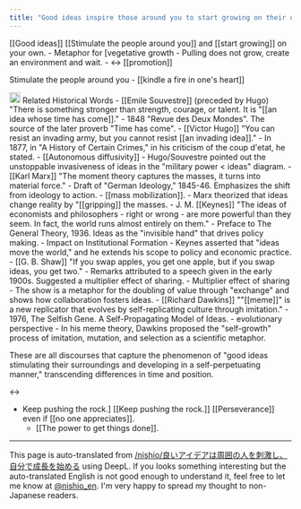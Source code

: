 ```yaml
---
title: "Good ideas inspire those around you to start growing on their own."
---
```


[[Good ideas]] [[Stimulate the people around you]] and [[start growing]] on your own.
    - Metaphor for [vegetative growth
    - Pulling does not grow, create an environment and wait.
        - ↔ [[promotion]]

Stimulate the people around you
    - [[kindle a fire in one's heart]]

<img src='https://scrapbox.io/api/pages/nishio-en/o3/icon' alt='o3.icon' height="19.5"/>
Related Historical Words
- [[Emile Souvestre]] (preceded by Hugo) "There is something stronger than strength, courage, or talent. It is "[[an idea whose time has come]]."
    - 1848 "Revue des Deux Mondes". The source of the later proverb "Time has come".
- [[Victor Hugo]] "You can resist an invading army, but you cannot resist [[an invading idea]]."
    - In 1877, in "A History of Certain Crimes," in his criticism of the coup d'etat, he stated.
    - [[Autonomous diffusivity]]
    - Hugo/Souvestre pointed out the unstoppable invasiveness of ideas in the "military power < ideas" diagram.
- [[Karl Marx]] "The moment theory captures the masses, it turns into material force."
    - Draft of "German Ideology," 1845-46. Emphasizes the shift from ideology to action.
    - [[mass mobilization]].
    - Marx theorized that ideas change reality by "[[gripping]] the masses.
- J. M. [[Keynes]] "The ideas of economists and philosophers - right or wrong - are more powerful than they seem. In fact, the world runs almost entirely on them."
    - Preface to The General Theory, 1936. Ideas as the "invisible hand" that drives policy making.
    - Impact on Institutional Formation
    - Keynes asserted that "ideas move the world," and he extends his scope to policy and economic practice.
- [[G. B. Shaw]] "If you swap apples, you get one apple, but if you swap ideas, you get two."
    - Remarks attributed to a speech given in the early 1900s. Suggested a multiplier effect of sharing.
    - Multiplier effect of sharing
    - The show is a metaphor for the doubling of value through "exchange" and shows how collaboration fosters ideas.
- [[Richard Dawkins]] ""[[meme]]" is a new replicator that evolves by self-replicating culture through imitation."
    - 1976, The Selfish Gene. A Self-Propagating Model of Ideas.
    - evolutionary perspective
    - In his meme theory, Dawkins proposed the "self-growth" process of imitation, mutation, and selection as a scientific metaphor.

These are all discourses that capture the phenomenon of "good ideas stimulating their surroundings and developing in a self-perpetuating manner," transcending differences in time and position.

↔
- Keep pushing the rock.] [[Keep pushing the rock.]] [[Perseverance]] even if [[no one appreciates]].
    - [[The power to get things done]].

---
This page is auto-translated from [/nishio/良いアイデアは周囲の人を刺激し、自分で成長を始める](https://scrapbox.io/nishio/良いアイデアは周囲の人を刺激し、自分で成長を始める) using DeepL. If you looks something interesting but the auto-translated English is not good enough to understand it, feel free to let me know at [@nishio_en](https://twitter.com/nishio_en). I'm very happy to spread my thought to non-Japanese readers.